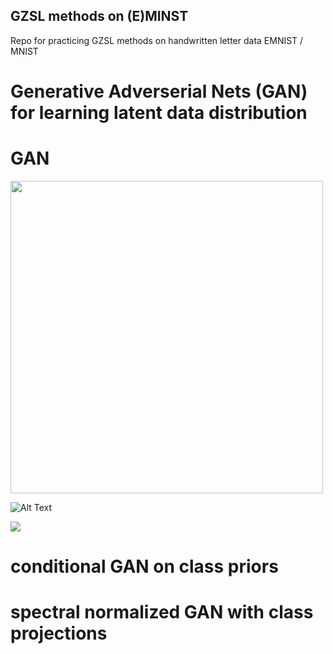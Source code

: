 ## GZSL methods on (E)MINST
 Repo for practicing GZSL methods on handwritten letter data EMNIST / MNIST

# Generative Adverserial Nets (GAN) for learning latent data distribution

# GAN 
<img src="https://github.com/johnypark/GZSL-methods-on--E-MINST/blob/main/results/GAN_bs256_ep500.gif" width="500" height="500" />

![Alt Text](https://github.com/johnypark/GZSL-methods-on--E-MINST/blob/main/results/GAN_bs256_ep500.gif)

![](https://github.com/johnypark/GZSL-methods-on--E-MINST/blob/main/results/GAN_bs256_ep500.gif)


# conditional GAN on class priors


# spectral normalized GAN with class projections

